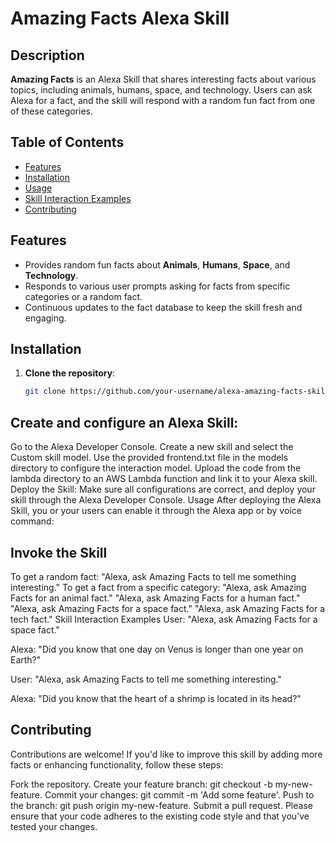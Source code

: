 # Amazing Facts Alexa Skill

## Description
**Amazing Facts** is an Alexa Skill that shares interesting facts about various topics, including animals, humans, space, and technology. Users can ask Alexa for a fact, and the skill will respond with a random fun fact from one of these categories.

## Table of Contents
- [Features](#features)
- [Installation](#installation)
- [Usage](#usage)
- [Skill Interaction Examples](#skill-interaction-examples)
- [Contributing](#contributing)


## Features
- Provides random fun facts about **Animals**, **Humans**, **Space**, and **Technology**.
- Responds to various user prompts asking for facts from specific categories or a random fact.
- Continuous updates to the fact database to keep the skill fresh and engaging.

## Installation
1. **Clone the repository**:
   ```bash
   git clone https://github.com/your-username/alexa-amazing-facts-skill.git
## Create and configure an Alexa Skill:
Go to the Alexa Developer Console.
Create a new skill and select the Custom skill model.
Use the provided frontend.txt file in the models directory to configure the interaction model.
Upload the code from the lambda directory to an AWS Lambda function and link it to your Alexa skill.
Deploy the Skill:
Make sure all configurations are correct, and deploy your skill through the Alexa Developer Console.
Usage
After deploying the Alexa Skill, you or your users can enable it through the Alexa app or by voice command:

## Invoke the Skill
To get a random fact:
"Alexa, ask Amazing Facts to tell me something interesting."
To get a fact from a specific category:
"Alexa, ask Amazing Facts for an animal fact."
"Alexa, ask Amazing Facts for a human fact."
"Alexa, ask Amazing Facts for a space fact."
"Alexa, ask Amazing Facts for a tech fact."
Skill Interaction Examples
User: "Alexa, ask Amazing Facts for a space fact."

Alexa: "Did you know that one day on Venus is longer than one year on Earth?"

User: "Alexa, ask Amazing Facts to tell me something interesting."

Alexa: "Did you know that the heart of a shrimp is located in its head?"

## Contributing
Contributions are welcome! If you'd like to improve this skill by adding more facts or enhancing functionality, follow these steps:

Fork the repository.
Create your feature branch: git checkout -b my-new-feature.
Commit your changes: git commit -m 'Add some feature'.
Push to the branch: git push origin my-new-feature.
Submit a pull request.
Please ensure that your code adheres to the existing code style and that you've tested your changes.
